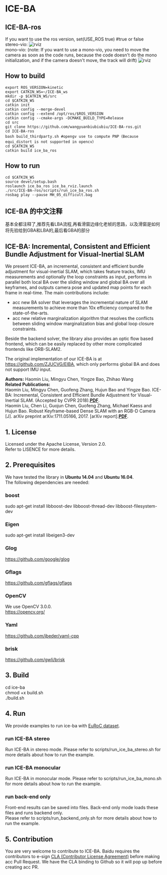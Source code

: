 # ICE-BA
## ICE-BA-ros  
If you want to use the ros version, set(USE_ROS true)   #true or false  
stereo-vio:
![rviz](https://github.com/wangyuanbiubiubiu/ICE-BA-ros/blob/master/config/ice-ba.png)  
mono-vio: (note: If you want to use a mono-vio, you need to move the camera as soon as the code runs, because the code doesn't do the mono initialization, and if the camera doesn't move, the track will drift) 
![rviz](https://github.com/wangyuanbiubiubiu/ICE-BA-ros/blob/master/config/iceba-mono.png)
## How to build
    export ROS_VERSION=kinetic
    export CATKIN_WS=~/ICE-BA_ws
    mkdir -p $CATKIN_WS/src
    cd $CATKIN_WS
    catkin init
    catkin config --merge-devel
    catkin config --extend /opt/ros/$ROS_VERSION
    catkin config --cmake-args -DCMAKE_BUILD_TYPE=Release
    cd src
    git clone https://github.com/wangyuanbiubiubiu/ICE-BA-ros.git
    cd ICE-BA-ros
    bash build_thirdparty.sh #opengv use to compute PNP（Because equi_distort is not supported in opencv）
    cd $CATKIN_WS
    catkin build ice_ba_ros
## How to run
    cd $CATKIN_WS
    source devel/setup.bash
    roslaunch ice_ba_ros ice_ba_rviz.launch 
    ./src/ICE-BA-ros/scripts/run_ice_ba_ros.sh
    rosbag play --pause MH_05_difficult.bag 
## ICE-BA 的中文注释  
基本全都注释了,推荐先看LBA流程,再看滑窗边缘化老帧的思路，以及滑窗是如何将先验给到GBA和LBA的,最后看GBA的部分  

## ICE-BA: Incremental, Consistent and Efficient Bundle Adjustment for Visual-Inertial SLAM  
We present ICE-BA, an incremental, consistent and efficient bundle adjustment for visual-inertial SLAM, which takes feature tracks, IMU measurements and optionally the loop constraints as input, performs in parallel both local BA over the sliding window and global BA over all keyframes, and outputs camera pose and updated map points for each frame in real-time. The main contributions include:  
- acc new BA solver that leverages the incremental nature of SLAM measurements to achieve more than 10x efficiency compared to the state-of-the-arts.
- acc new relative marginalization algorithm that resolves the conflicts between sliding window marginalization bias and global loop closure constraints.

Beside the backend solver, the library also provides an optic flow based frontend, which can be easily replaced by other more complicated frontends like ORB-SLAM2.  

The original implementation of our ICE-BA is at https://github.com/ZJUCVG/EIBA, which only performs global BA and does not support IMU input.  

**Authors:** Haomin Liu, Mingyu Chen, Yingze Bao, Zhihao Wang  
**Related Publications:**  
Haomin Liu, Mingyu Chen, Guofeng Zhang, Hujun Bao and Yingze Bao. ICE-BA: Incremental, Consistent and Efficient Bundle Adjustment for
Visual-Inertial SLAM. (Accepted by CVPR 2018).**[PDF](http://openaccess.thecvf.com/content_cvpr_2018/papers/Liu_ICE-BA_Incremental_Consistent_CVPR_2018_paper.pdf)**.  
Haomin Liu, Chen Li, Guojun Chen, Guofeng Zhang, Michael Kaess and Hujun Bao. Robust Keyframe-based Dense SLAM with an RGB-D Camera [J]. arXiv preprint arXiv:1711.05166, 2017. [arXiv report].**[PDF](https://arxiv.org/abs/1711.05166)**.  


## 1. License
Licensed under the Apache License, Version 2.0.  
Refer to LISENCE for more details.

## 2. Prerequisites
We have tested the library in **Ubuntu 14.04** and **Ubuntu 16.04**.  
The following dependencies are needed:
### boost
sudo apt-get install libboost-dev libboost-thread-dev libboost-filesystem-dev 

### Eigen
sudo apt-get install libeigen3-dev

### Glog
https://github.com/google/glog

### Gflags
https://github.com/gflags/gflags

### OpenCV
We use OpenCV 3.0.0.  
https://opencv.org/

### Yaml
https://github.com/jbeder/yaml-cpp

### brisk
https://github.com/gwli/brisk

## 3. Build
cd ice-ba  
chmod +x build.sh  
./build.sh

## 4. Run
We provide examples to run ice-ba with [EuRoC dataset](https://projects.asl.ethz.ch/datasets/doku.php?id=kmavvisualinertialdatasets#downloads).  

### run ICE-BA stereo
Run ICE-BA in stereo mode. Please refer to scripts/run_ice_ba_stereo.sh for more details about how to run the example.  

### run ICE-BA monocular
Run ICE-BA in monocular mode. Please refer to scripts/run_ice_ba_mono.sh for more details about how to run the example.  

### run back-end only
Front-end results can be saved into files. Back-end only mode loads these files and runs backend only.  
Please refer to scripts/run_backend_only.sh for more details about how to run the example.  

## 5. Contribution
You are very welcome to contribute to ICE-BA.
Baidu requires the contributors to e-sign [CLA (Contributor License Agreement)](https://gist.github.com/tanzhongyibidu/6605bdef5f7bb03b9084dd8fed027037) before making acc Pull Request.  We have the CLA binding to Github so it will pop up before creating acc PR.

